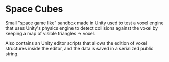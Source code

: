 Space Cubes
===========

Small "space game like" sandbox made in Unity used to test a voxel engine that uses Unity's physics engine to detect collisions against the voxel by keeping a map of visible triangles -> voxel.

Also contains an Unity editor scripts that allows the edition of voxel structures inside the editor, and the data is saved in a serialized public string.
